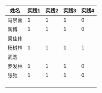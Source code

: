 | 姓名   | 实践1 | 实践2 | 实践3 | 实践4 |
| ------ | ----- | ----- | ----- | ----- |
| 马崇喜 | 1     | 1     | 1     | 0     |
| 陶博   | 1     | 1     | 1     | 0     |
| 吴佳伟 |       |       |       |       |
| 杨树林 | 1     | 1     | 1     | 1     |
| 武浩   |       |       |       |       |
| 罗发林 | 1     | 1     | 1     | 0     |
| 张弛   | 1     | 1     | 1     | 0     |
|        |       |       |       |       |
|        |       |       |       |       |
|        |       |       |       |       |
|        |       |       |       |       |




